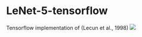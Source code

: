 # LeNet-5-tensorflow
Tensorflow implementation of (Lecun et al., 1998)
<img src='/https://github.com/thlurte/LeNet-5-tensorflow/blob/main/a.png'>
